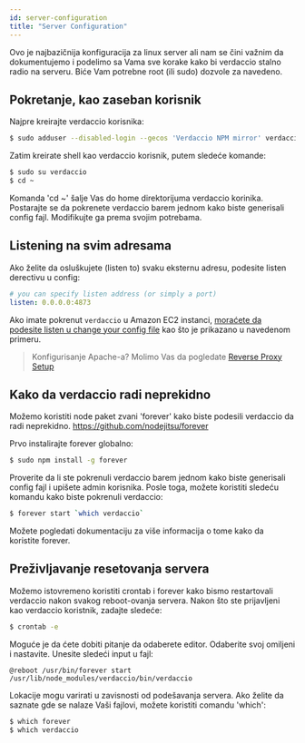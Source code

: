```yaml
---
id: server-configuration
title: "Server Configuration"
---
```

Ovo je najbazičnija konfiguracija za linux server ali nam se čini važnim da dokumentujemo i podelimo sa Vama sve korake kako bi verdaccio stalno radio na serveru. Biće Vam potrebne root (ili sudo) dozvole za navedeno.

## Pokretanje, kao zaseban korisnik

Najpre kreirajte verdaccio korisnika:

```bash
$ sudo adduser --disabled-login --gecos 'Verdaccio NPM mirror' verdaccio
```

Zatim kreirate shell kao verdaccio korisnik, putem sledeće komande:

```bash
$ sudo su verdaccio
$ cd ~
```

Komanda 'cd ~' šalje Vas do home direktorijuma verdaccio korinika. Postarajte se da pokrenete verdaccio barem jednom kako biste generisali config fajl. Modifikujte ga prema svojim potrebama.

## Listening na svim adresama

Ako želite da osluškujete (listen to) svaku eksternu adresu, podesite listen derectivu u config:

```yaml
# you can specify listen address (or simply a port)
listen: 0.0.0.0:4873
```

Ako imate pokrenut `verdaccio` u Amazon EC2 instanci, [moraćete da podesite listen u change your config file](https://github.com/verdaccio/verdaccio/issues/314#issuecomment-327852203) kao što je prikazano u navedenom primeru.

> Konfigurisanje Apache-a? Molimo Vas da pogledate [Reverse Proxy Setup](reverse-proxy.md)

## Kako da verdaccio radi neprekidno

Možemo koristiti node paket zvani 'forever' kako biste podesili verdaccio da radi neprekidno. https://github.com/nodejitsu/forever

Prvo instalirajte forever globalno:

```bash
$ sudo npm install -g forever
```

Proverite da li ste pokrenuli verdaccio barem jednom kako biste generisali config fajl i upišete admin korisnika. Posle toga, možete koristiti sledeću komandu kako biste pokrenuli verdaccio:

```bash
$ forever start `which verdaccio`
```

Možete pogledati dokumentaciju za više informacija o tome kako da koristite forever.

## Preživljavanje resetovanja servera

Možemo istovremeno koristiti crontab i forever kako bismo restartovali verdaccio nakon svakog reboot-ovanja servera. Nakon što ste prijavljeni kao verdaccio koristnik, zadajte sledeće:

```bash
$ crontab -e
```

Moguće je da ćete dobiti pitanje da odaberete editor. Odaberite svoj omiljeni i nastavite. Unesite sledeći input u fajl:

    @reboot /usr/bin/forever start /usr/lib/node_modules/verdaccio/bin/verdaccio
    

Lokacije mogu varirati u zavisnosti od podešavanja servera. Ako želite da saznate gde se nalaze Vaši fajlovi, možete koristiti comandu 'which':

```bash
$ which forever
$ which verdaccio
```